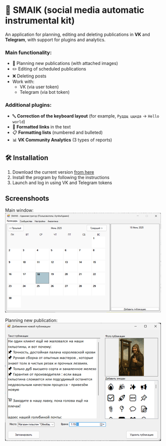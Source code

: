 # 🍔 SMAIK (social media automatic instrumental kit)

An application for planning, editing and deleting publications in **VK** and **Telegram**, with support for plugins and analytics.

### Main functionality:
- 📅 Planning new publications (with attached images)
- ✏️ Editing of scheduled publications
- ❌ Deleting posts
- Work with:
  - VK (via user token)
  - Telegram (via bot token)

### Additional plugins:
- 🔤 **Correction of the keyboard layout** (for example, `Руддщ цщкдв` → `Hello world`)
- 🔗 **Formatted links** in the text
- 📋 **Formatting lists** (numbered and bulleted)
- 📊 **VK Community Analytics** (3 types of reports)

## 🛠️ Installation

1. Download the current version [from here](../../releases)
2. Install the program by following the instructions
3. Launch and log in using VK and Telegram tokens

## Screenshoots   
Main window:
![Main Window (Calendar)](images/mainWin.png)

Planning new publication:
![Adding new Publication](images/editPublication.png)
